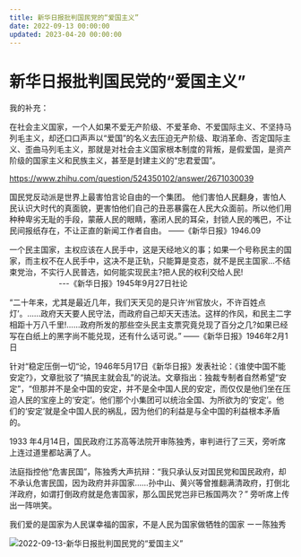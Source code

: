 ```yaml
---
title: 新华日报批判国民党的“爱国主义”
date: 2022-09-13 00:00:00
updated: 2023-04-20 00:00:00
---
```


# 新华日报批判国民党的“爱国主义”

我的补充：

在社会主义国家，一个人如果不爱无产阶级、不爱革命、不爱国际主义、不坚持马列毛主义，却还口口声声以“爱国”的名义去压迫无产阶级、取消革命、否定国际主义、歪曲马列毛主义，那就是对社会主义国家根本制度的背叛，是假爱国，是资产阶级的国家主义和民族主义，甚至是封建主义的“忠君爱国”。

https://www.zhihu.com/question/524350102/answer/2671030039

国民党反动派是世界上最害怕言论自由的一个集团。 他们害怕人民翻身，害怕人民认识大时代的真面貌，更害怕他们自己的丑恶暴露在人民大众面前。所以他们用种种卑劣无耻的手段，蒙蔽人民的眼睛，塞闭人民的耳朵，封锁人民的嘴巴，不让民间报纸存在，不让正直的新闻工作者自由。
——《新华日报》1946.09

一个民主国家，主权应该在人民手中，这是天经地义的事；如果一个号称民主的国家，而主权不在人民手中，这决不是正轨，只能算是变态，就不是民主国家...不结束党治，不实行人民普选，如何能实现民主?把人民的权利交给人民! 　　　　　　
---《新华日报》1945年9月27日社论

“二十年来，尤其是最近几年，我们天天见的是只许‘州官放火，不许百姓点灯’。……政府天天要人民守法，而政府自己却天天违法。这样的作风，和民主二字相距十万八千里!……政府所发的那些空头民主支票究竟兑现了百分之几?如果已经写在白纸上的黑字尚不能兑现，还有什么话可说。”
——《新华日报》1946年2月1日

针对“稳定压倒一切“论，1946年5月17日《新华日报》发表社论：《谁使中国不能安定?》，文章批驳了“搞民主就会乱”的说法。文章指出：独裁专制者自然希望“安定”，“但那并不是全中国的安定，并不是全中国人民的安定，而仅仅是他们坐在压迫人民的宝座上的‘安定’。他们那个小集团可以统治全国、为所欲为的‘安定’。他们的‘安定’就是全中国人民的祸乱，因为他们的利益是与全中国的利益根本矛盾的。

1933 年4月14日，国民政府江苏高等法院开审陈独秀，审判进行了三天，旁听席上连过道里都站满了人。

法庭指控他“危害民国”，陈独秀大声抗辩：“我只承认反对国民党和国民政府，却不承认危害民国，因为政府并非国家……孙中山、黄兴等曾推翻满清政府，打倒北洋政府，如谓打倒政府就是危害国家，那么国民党岂非已叛国两次？” 旁听席上传出一阵哄笑。

我们爱的是国家为人民谋幸福的国家，不是人民为国家做牺牲的国家
ーー陈独秀

![2022-09-13-新华日报批判国民党的“爱国主义”](assets/2022-09-13-新华日报批判国民党的“爱国主义”.jpeg)

